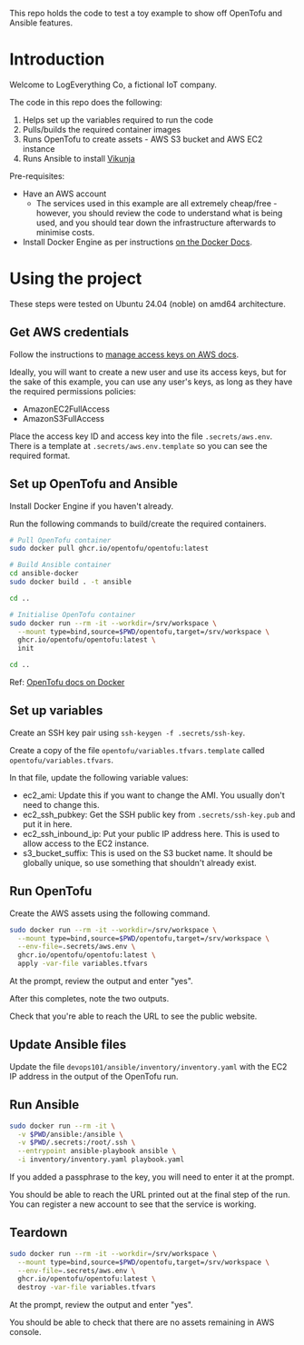 This repo holds the code to test a toy example to show off OpenTofu and Ansible features.

# Introduction

Welcome to LogEverything Co, a fictional IoT company. 

The code in this repo does the following:

1. Helps set up the variables required to run the code
2. Pulls/builds the required container images
2. Runs OpenTofu to create assets - AWS S3 bucket and AWS EC2 instance
4. Runs Ansible to install [Vikunja](https://vikunja.io/)

Pre-requisites: 
- Have an AWS account 
    - The services used in this example are all extremely cheap/free - however, you should review the code to understand what is being used, and you should tear down the infrastructure afterwards to minimise costs.
- Install Docker Engine as per instructions [on the Docker Docs](https://docs.docker.com/engine/install/).




# Using the project

These steps were tested on Ubuntu 24.04 (noble) on amd64 architecture.

## Get AWS credentials

Follow the instructions to [manage access keys on AWS docs](https://docs.aws.amazon.com/IAM/latest/UserGuide/id_credentials_access-keys.html#Using_CreateAccessKey).

Ideally, you will want to create a new user and use its access keys, but for the sake of this example, you can use any user's keys, as long as they have the required permissions policies:
- AmazonEC2FullAccess
- AmazonS3FullAccess

Place the access key ID and access key into the file `.secrets/aws.env`. There is a template at `.secrets/aws.env.template` so you can see the required format.

## Set up OpenTofu and Ansible

Install Docker Engine if you haven't already.

Run the following commands to build/create the required containers.

```bash
# Pull OpenTofu container
sudo docker pull ghcr.io/opentofu/opentofu:latest

# Build Ansible container
cd ansible-docker
sudo docker build . -t ansible

cd ..

# Initialise OpenTofu container
sudo docker run --rm -it --workdir=/srv/workspace \
  --mount type=bind,source=$PWD/opentofu,target=/srv/workspace \
  ghcr.io/opentofu/opentofu:latest \
  init

cd ..
```

Ref: [OpenTofu docs on Docker](https://opentofu.org/docs/intro/install/docker/)

## Set up variables

Create an SSH key pair using `ssh-keygen -f .secrets/ssh-key`.

Create a copy of the file `opentofu/variables.tfvars.template` called `opentofu/variables.tfvars`.

In that file, update the following variable values:
- ec2_ami: Update this if you want to change the AMI. You usually don't need to change this.
- ec2_ssh_pubkey: Get the SSH public key from `.secrets/ssh-key.pub` and put it in here.
- ec2_ssh_inbound_ip: Put your public IP address here. This is used to allow access to the EC2 instance.
- s3_bucket_suffix: This is used on the S3 bucket name. It should be globally unique, so use something that shouldn't already exist.

## Run OpenTofu

Create the AWS assets using the following command.

```bash
sudo docker run --rm -it --workdir=/srv/workspace \
  --mount type=bind,source=$PWD/opentofu,target=/srv/workspace \
  --env-file=.secrets/aws.env \
  ghcr.io/opentofu/opentofu:latest \
  apply -var-file variables.tfvars
```

At the prompt, review the output and enter "yes".

After this completes, note the two outputs. 

Check that you're able to reach the URL to see the public website.

## Update Ansible files

Update the file `devops101/ansible/inventory/inventory.yaml` with the EC2 IP address in the output of the OpenTofu run.

## Run Ansible

```bash
sudo docker run --rm -it \
  -v $PWD/ansible:/ansible \
  -v $PWD/.secrets:/root/.ssh \
  --entrypoint ansible-playbook ansible \
  -i inventory/inventory.yaml playbook.yaml
```

If you added a passphrase to the key, you will need to enter it at the prompt.

You should be able to reach the URL printed out at the final step of the run. You can register a new account to see that the service is working.

## Teardown

```bash
sudo docker run --rm -it --workdir=/srv/workspace \
  --mount type=bind,source=$PWD/opentofu,target=/srv/workspace \
  --env-file=.secrets/aws.env \
  ghcr.io/opentofu/opentofu:latest \
  destroy -var-file variables.tfvars
```

At the prompt, review the output and enter "yes".

You should be able to check that there are no assets remaining in AWS console. 

